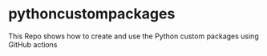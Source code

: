 # pythoncustompackages

This Repo shows how to create and use the Python custom packages using GitHub actions
